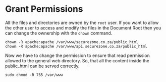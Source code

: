 # Grant Permissions

All the files and directories are owned by the `root` user. If you want to allow the other user to access and modify the files in the Document Root then you can change the ownership with the `chown` command.

```shell
chown -R apache:apache /var/www/securezone.co.za/public_html
chown -R apache:apache /var/www/api.securezone.co.za/public_html
```

Now we have to change the permission to ensure that read permission allowed to the general web directory. So, that all the content inside the public_html can be served correctly.

```shell
sudo chmod -R 755 /var/www
```
